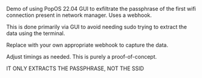 Demo of using PopOS 22.04 GUI to exfiltrate the passphrase of the first wifi connection present in network manager. Uses a webhook.

This is done primarily via GUI to avoid needing sudo trying to extract the data using the terminal.

Replace <YOUR WEBHOOK HERE> with your own appropriate webhook to capture the data.
  
Adjust timings as needed. This is purely a proof-of-concept.

IT ONLY EXTRACTS THE PASSPHRASE, NOT THE SSID
